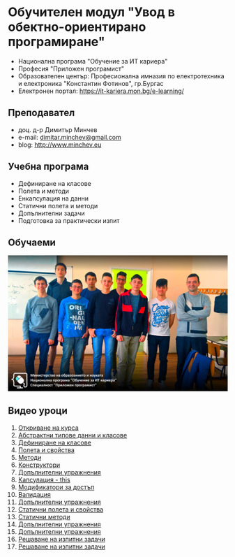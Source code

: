 # Обучителен модул "Увод в обектно-ориентирано програмиране"
- Национална програма "Обучение за ИТ кариера"
- Професия "Приложен програмист" 
- Образователен център: Професионална имназия по електротехника и електроника "Константин Фотинов", гр.Бургас  
- Електронен портал: https://it-kariera.mon.bg/e-learning/

## Преподавател
- доц. д-р Димитър Минчев
- e-mail: dimitar.minchev@gmail.com 
- blog: http://www.minchev.eu

## Учебна програма
- Дефиниране на класове
- Полета и методи
- Енкапсулация на данни
- Статични полета и методи
- Допълнителни задачи
- Подготовка за практически изпит 

## Обучаеми
![group.jpg](group.jpg)

## Видео уроци
1. [Откриване на курса](https://youtu.be/vPuIhPxp8og)
2. [Абстрактни типове данни и класове](https://youtu.be/2eCMk43DqNY)
3. [Дефиниране на класове](https://youtu.be/Ph7TTASkty0)
4. [Полета и свойства](https://youtu.be/rrXAYDTdask)
5. [Методи](https://youtu.be/nElQiU4_YGs)
6. [Конструктори](https://youtu.be/4VbLyEVsNiA)
7. [Допълнителни упражнения](https://youtu.be/8nOiga9ABpc)
8. [Капсулация - this](https://youtu.be/lU-eEWdo9CQ)
9. [Модификатори за достъп](https://youtu.be/-jm7ddKWA_c)
10. [Валидация](https://youtu.be/F5iYqWs3sPQ)
11. [Допълнителни упражнения](https://youtu.be/S6wkay2Vlp8)
12. [Статични полета и свойства](https://youtu.be/ZMol3jI-M9w)
13. [Статични методи](https://youtu.be/hE0qOfrR5kY)
14. [Допълнителни упражнения](https://youtu.be/-lGh4kRvVE4)
15. [Допълнителни упражнения](https://youtu.be/7Tdh2jRXFw4)
16. [Решаване на изпитни задачи](https://youtu.be/VXS1FFIhQxM)
17. [Решаване на изпитни задачи](https://youtu.be/fe_dWWjaz0c)
